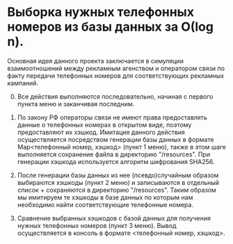 # Выборка нужных телефонных номеров из базы данных за О(log n).

Основная идея данного проекта заключается в симуляции взаимоотношений между рекламным агенством и оператором связи по факту передачи телефонных номеров для соответствующих рекламных кампаний.

  0) Все действия выполняются последовательно, начиная с первого пункта меню и заканчивая последним.
    
  1) По закону РФ операторы связи не имеют права предоставлять данные о телефонных номерах в открытом виде, поэтому предоставляют их хэшкод. Имитация данного действия осуществляется посредством генерации базы данных в формате Map<телефонный номер, хэшкод> (пункт 1 меню), также в этом шаге выполняется сохранение файла в директорию "/resources". При генерации хэшкода используется алгоритм шифрования SHA256.
    
  2) После генерации базы данных из нее (псевдо)случайным образом выбираются хэшкоды (пункт 2 меню) и записываются в отдельный список + сохраняются в директорию "/resources". Таким образом мы имитируем те хэшкоды в базе данных по которым нам необходимо найти соответствующие телефонные номера.
     
  3) Сравнение выбранных хэшкодов с базой данных для получения нужных телефонных номеров (пункт 3 меню). Вывод осуществляется в консоль в формате <телефонный номер, хэшкод>.
